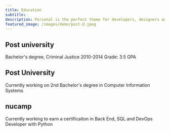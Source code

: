 ```yaml
---
title: Education
subtitle: 
description: Personal is the perfect theme for developers, designers and other creatives.
featured_image: /images/demo/post-U.jpeg
---
```


## Post university

Bachelor's degree, Criminal Justice
2010-2014
Grade: 3.5 GPA

## Post University

Currently working on 2nd Bachelor's degree in Computer Information Systems 

## nucamp

Currently working to earn a certificaiton in Back End, SQL and DevOps Developer with Python  
